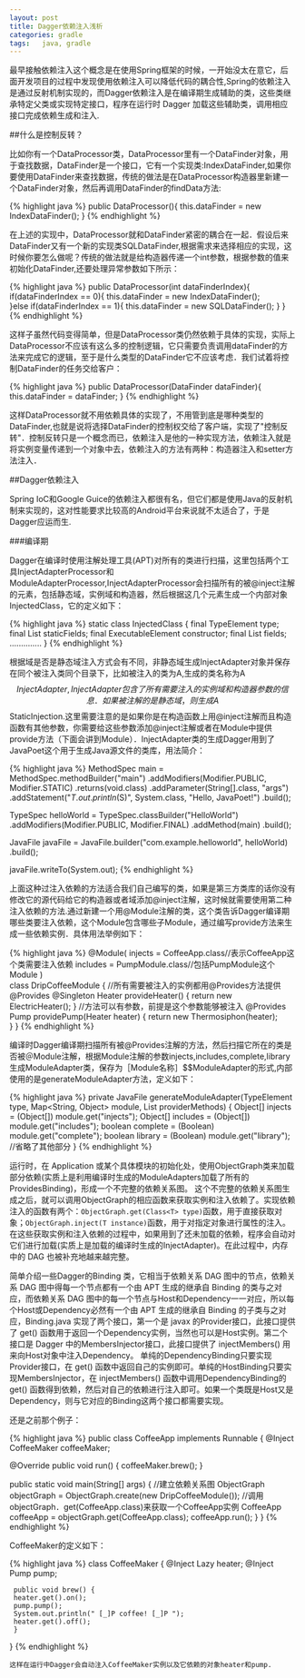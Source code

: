 ```yaml
---
layout: post
title: Dagger依赖注入浅析 
categories:	gradle
tags:   java, gradle
---
```


最早接触依赖注入这个概念是在使用Spring框架的时候，一开始没太在意它，后面开发项目的过程中发现使用依赖注入可以降低代码的耦合性,Spring的依赖注入是通过反射机制实现的，而Dagger依赖注入是在编译期生成辅助的类，这些类继承特定父类或实现特定接口，程序在运行时 Dagger 加载这些辅助类，调用相应接口完成依赖生成和注入.


##什么是控制反转？

比如你有一个DataProcessor类，DataProcessor里有一个DataFinder对象，用于查找数据，DataFinder是一个接口，它有一个实现类:IndexDataFinder,如果你要使用DataFinder来查找数据，传统的做法是在DataProcessor构造器里新建一个DataFinder对象，然后再调用DataFinder的findData方法:
	
{% highlight java %}
public DataProcessor(){
	this.dataFinder = new IndexDataFinder();
}
{% endhighlight %}

在上述的实现中，DataProcessor就和DataFinder紧密的耦合在一起．假设后来DataFinder又有一个新的实现类SQLDataFinder,根据需求来选择相应的实现，这时候你要怎么做呢？传统的做法就是给构造器传递一个int参数，根据参数的值来初始化DataFinder,还要处理异常参数如下所示：


{% highlight java %}
public DataProcessor(int dataFinderIndex){
	if(dataFinderIndex == 0){
		this.dataFinder = new IndexDataFinder();	
	}else if(dataFinderIndex == 1){
		this.dataFinder = new SQLDataFinder();
	}
}
{% endhighlight %}

这样子虽然代码变得简单，但是DataProcessor类仍然依赖于具体的实现，实际上DataProcessor不应该有这么多的控制逻辑，它只需要负责调用dataFinder的方法来完成它的逻辑，至于是什么类型的DataFinder它不应该考虑．我们试着将控制DataFinder的任务交给客户：

	
{% highlight java %}
public DataProcessor(DataFinder dataFinder){
	this.dataFinder = dataFinder;
}
{% endhighlight %}

这样DataProcessor就不用依赖具体的实现了，不用管到底是哪种类型的DataFinder,也就是说将选择DataFinder的控制权交给了客户端，实现了"控制反转"．控制反转只是一个概念而已，依赖注入是他的一种实现方法，依赖注入就是将实例变量传递到一个对象中去，依赖注入的方法有两种：构造器注入和setter方法注入．

##Dagger依赖注入

Spring IoC和Google Guice的依赖注入都很有名，但它们都是使用Java的反射机制来实现的，这对性能要求比较高的Android平台来说就不太适合了，于是Dagger应运而生.

###编译期

Dagger在编译时使用注解处理工具(APT)对所有的类进行扫描，这里包括两个工具InjectAdapterProcessor和ModuleAdapterProcessor,InjectAdapterProcessor会扫描所有的被@inject注解的元素，包括静态域，实例域和构造器，然后根据这几个元素生成一个内部对象InjectedClass，它的定义如下：

{% highlight java %}
static class InjectedClass {
	final TypeElement type;
	final List<Element> staticFields;
	final ExecutableElement constructor;
	final List<Element> fields;
	..............
}
{% endhighlight %}

根据域是否是静态域注入方式会有不同，非静态域生成InjectAdapter对象并保存在同个被注入类同个目录下，比如被注入的类为A,生成的类名称为A$$InjectAdapter,InjectAdapter包含了所有需要注入的实例域和构造器参数的信息．如果被注解的是静态域，则生成A$$StaticInjection.这里需要注意的是如果你是在构造函数上用@inject注解而且构造函数有其他参数，你需要给这些参数添加@inject注解或者在Module中提供provide方法（下面会讲到Module）．InjectAdapter类的生成Dagger用到了JavaPoet这个用于生成Java源文件的类库，用法简介：

{% highlight java %}
MethodSpec main = MethodSpec.methodBuilder("main")
.addModifiers(Modifier.PUBLIC, Modifier.STATIC)
.returns(void.class)
.addParameter(String[].class, "args")
.addStatement("$T.out.println($S)", System.class, "Hello, JavaPoet!")
.build();

TypeSpec helloWorld = TypeSpec.classBuilder("HelloWorld")
.addModifiers(Modifier.PUBLIC, Modifier.FINAL)
.addMethod(main)
.build();

JavaFile javaFile = JavaFile.builder("com.example.helloworld", helloWorld)
 .build();

javaFile.writeTo(System.out);
{% endhighlight %}


上面这种过注入依赖的方法适合我们自己编写的类，如果是第三方类库的话你没有修改它的源代码给它的构造器或者域添加@inject注解，这时候就需要使用第二种注入依赖的方法.通过新建一个用@Module注解的类，这个类告诉Dagger编译期哪些类要注入依赖，这个Module包含哪些子Module，通过编写provide方法来生成一些依赖实例．具体用法举例如下：

{% highlight java %}
@Module(
	injects = CoffeeApp.class//表示CoffeeApp这个类需要注入依赖
	includes = PumpModule.class//包括PumpModule这个Module
	)	
class DripCoffeeModule {
	//所有需要被注入的实例都用@Provides方法提供
	@Provides @Singleton Heater provideHeater() {
		  return new ElectricHeater();
	 }
	//方法可以有参数，前提是这个参数能够被注入
	@Provides Pump providePump(Heater heater) {
		 return new Thermosiphon(heater);	
	 }
}
{% endhighlight %}

编译时Dagger编译期扫描所有被@Provides注解的方法，然后扫描它所在的类是否被＠Module注解，根据Module注解的参数injects,includes,complete,library生成ModuleAdapter类，保存为［Module名称］$$ModuleAdapter的形式,内部使用的是generateModuleAdapter方法，定义如下：

{% highlight java %}
private JavaFile generateModuleAdapter(TypeElement type,
  Map<String, Object> module, List<ExecutableElement> providerMethods) {
Object[] injects = (Object[]) module.get("injects");
Object[] includes = (Object[]) module.get("includes");
boolean complete = (Boolean) module.get("complete");
boolean library = (Boolean) module.get("library");
//省略了其他部分
}
{% endhighlight %}

运行时，在 Application 或某个具体模块的初始化处，使用ObjectGraph类来加载部分依赖(实质上是利用编译时生成的ModuleAdapters加载了所有的ProvidesBinding)，形成一个不完整的依赖关系图。 这个不完整的依赖关系图生成之后，就可以调用ObjectGraph的相应函数来获取实例和注入依赖了。实现依赖注入的函数有两个：`ObjectGraph.get(Class<T> type)`函数，用于直接获取对象；`ObjectGraph.inject(T instance)`函数，用于对指定对象进行属性的注入。在这些获取实例和注入依赖的过程中，如果用到了还未加载的依赖，程序会自动对它们进行加载(实质上是加载的编译时生成的InjectAdapter)。在此过程中，内存中的 DAG 也被补充地越来越完整。

简单介绍一些Dagger的Binding 类，它相当于依赖关系 DAG 图中的节点，依赖关系 DAG 图中得每一个节点都有一个由 APT 生成的继承自 Binding 的类与之对应，而依赖关系 DAG 图中的每一个节点与Host和Dependency一一对应，所以每个Host或Dependency必然有一个由 APT 生成的继承自 Binding 的子类与之对应，Binding.java 实现了两个接口，第一个是 javax 的Provider接口，此接口提供了 get() 函数用于返回一个Dependency实例，当然也可以是Host实例。第二个接口是 Dagger 中的MembersInjector接口，此接口提供了 injectMembers() 用来向Host对象中注入Dependency。
单纯的DependencyBinding只要实现Provider接口，在 get() 函数中返回自己的实例即可。单纯的HostBinding只要实现MembersInjector，在 injectMembers() 函数中调用DependencyBinding的 get() 函数得到依赖，然后对自己的依赖进行注入即可。如果一个类既是Host又是Dependency，则与它对应的Binding这两个接口都需要实现。

还是之前那个例子：

{% highlight java %}
public class CoffeeApp implements Runnable {
  @Inject CoffeeMaker coffeeMaker;

  @Override public void run() {
		coffeeMaker.brew();
  }

  public static void main(String[] args) {
	//建立依赖关系图
	ObjectGraph objectGraph = ObjectGraph.create(new DripCoffeeModule());
	//调用objectGraph．get(CoffeeApp.class)来获取一个CoffeeApp实例
	CoffeeApp coffeeApp = objectGraph.get(CoffeeApp.class);
	coffeeApp.run();
  }
}
{% endhighlight %}

CoffeeMaker的定义如下：

{% highlight java %}
class CoffeeMaker {
  @Inject Lazy<Heater> heater; 
  @Inject Pump pump;

	 public void brew() {
	 heater.get().on();
	 pump.pump();
	 System.out.println(" [_]P coffee! [_]P ");
	 heater.get().off();
	 }
}
{% endhighlight %}

	这样在运行中Dagger会自动注入CoffeeMaker实例以及它依赖的对象heater和pump.
